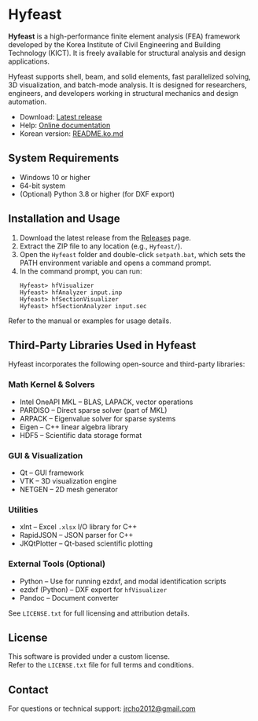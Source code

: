 # Hyfeast

**Hyfeast** is a high-performance finite element analysis (FEA) framework developed by the Korea Institute of Civil Engineering and Building Technology (KICT).  It is freely available for structural analysis and design applications. 

Hyfeast supports shell, beam, and solid elements, fast parallelized solving, 3D visualization, and batch-mode analysis. It is designed for researchers, engineers, and developers working in structural mechanics and design automation.

- Download: [Latest release](https://github.com/jrcho/Hyfeast/releases/latest)  
- Help: [Online documentation](https://jrcho.github.io/Hyfeast/index.html)  
- Korean version: [README.ko.md](./README.ko.md)

## System Requirements

- Windows 10 or higher
- 64-bit system
- (Optional) Python 3.8 or higher (for DXF export)

## Installation and Usage

1. Download the latest release from the [Releases](https://github.com/jrcho/Hyfeast/releases/latest) page.
2. Extract the ZIP file to any location (e.g., `Hyfeast/`).
3. Open the `Hyfeast` folder and double-click `setpath.bat`, which sets the PATH environment variable and opens a command prompt.
4. In the command prompt, you can run:
   ```
   Hyfeast> hfVisualizer
   Hyfeast> hfAnalyzer input.inp
   Hyfeast> hfSectionVisualizer
   Hyfeast> hfSectionAnalyzer input.sec
   ```

Refer to the manual or examples for usage details.

## Third-Party Libraries Used in Hyfeast

Hyfeast incorporates the following open-source and third-party libraries:

### Math Kernel & Solvers

- Intel OneAPI MKL – BLAS, LAPACK, vector operations  
- PARDISO – Direct sparse solver (part of MKL)  
- ARPACK – Eigenvalue solver for sparse systems  
- Eigen – C++ linear algebra library  
- HDF5 – Scientific data storage format

### GUI & Visualization

- Qt – GUI framework  
- VTK – 3D visualization engine  
- NETGEN – 2D mesh generator

### Utilities

- xlnt – Excel `.xlsx` I/O library for C++  
- RapidJSON – JSON parser for C++  
- JKQtPlotter – Qt-based scientific plotting

### External Tools (Optional)

- Python – Use for running ezdxf, and modal identification scripts
- ezdxf (Python) – DXF export for `hfVisualizer`
- Pandoc – Document converter  



See `LICENSE.txt` for full licensing and attribution details.


## License

This software is provided under a custom license.  
Refer to the `LICENSE.txt` file for full terms and conditions.



## Contact

For questions or technical support: jrcho2012@gmail.com
